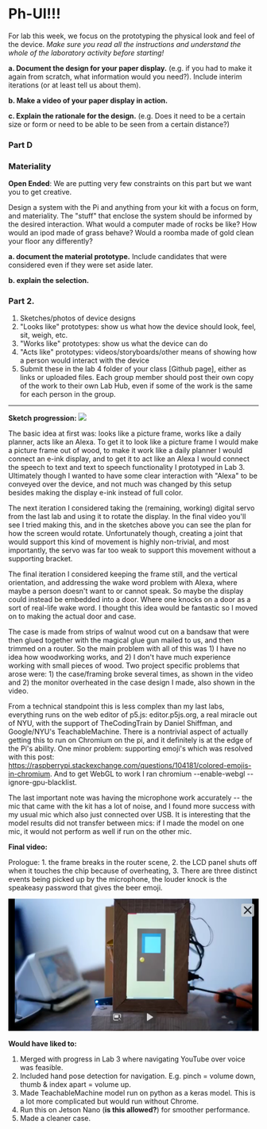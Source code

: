 # Ph-UI!!!

For lab this week, we focus on the prototyping the physical look and feel of the device. _Make sure you read all the instructions and understand the whole of the laboratory activity before starting!_

 
**a. Document the design for your paper display.** (e.g. if you had to make it again from scratch, what information would you need?). Include interim iterations (or at least tell us about them).

**b. Make a video of your paper display in action.**

**c. Explain the rationale for the design.** (e.g. Does it need to be a certain size or form or need to be able to be seen from a certain distance?)

### Part D
### Materiality

**Open Ended**: We are putting very few constraints on this part but we want you to get creative.

Design a system with the Pi and anything from your kit with a focus on form, and materiality. The "stuff" that enclose the system should be informed by the desired interaction. What would a computer made of rocks be like? How would an ipod made of grass behave? Would a roomba made of gold clean your floor any differently?

**a. document the material prototype.** Include candidates that were considered even if they were set aside later.

**b. explain the selection.**

### Part 2.

1. Sketches/photos of device designs
1. "Looks like" prototypes: show us what how the device should look, feel, sit, weigh, etc.
3. "Works like" prototypes: show us what the device can do
4. "Acts like" prototypes: videos/storyboards/other means of showing how a person would interact with the device
5. Submit these in the lab 4 folder of your class [Github page], either as links or uploaded files. Each group member should post their own copy of the work to their own Lab Hub, even if some of the work is the same for each person in the group.

---
**Sketch progression:**
![](https://github.com/vbartle/Interactive-Lab-Hub/blob/Spring2021/Lab%204/sketches.JPG)

The basic idea at first was: looks like a picture frame, works like a daily planner, acts like an Alexa. To get it to look like a picture frame I would make a picture frame out of wood, to make it work like a daily planner I would connect an e-ink display, and to get it to act like an Alexa I would connect the speech to text and text to speech functionality I prototyped in Lab 3. Ultimately though I wanted to have some clear interaction with "Alexa" to be conveyed over the device, and not much was changed by this setup besides making the display e-ink instead of full color. 

The next iteration I considered taking the (remaining, working) digital servo from the last lab and using it to rotate the display. In the final video you'll see I tried making this, and in the sketches above you can see the plan for how the screen would rotate. Unfortunately though, creating a joint that would support this kind of movement is highly non-trivial, and most importantly, the servo was far too weak to support this movement without a supporting bracket. 

The final iteration I considered keeping the frame still, and the vertical orientation, and addressing the wake word problem with Alexa, where maybe a person doesn't want to or cannot speak. So maybe the display could instead be embedded into a door. Where one knocks on a door as a sort of real-life wake word. I thought this idea would be fantastic so I moved on to making the actual door and case. 

The case is made from strips of walnut wood cut on a bandsaw that were then glued together with the magical glue gun mailed to us, and then trimmed on a router. So the main problem with all of this was 1) I have no idea how woodworking works, and 2) I don't have much experience working with small pieces of wood. Two project specific problems that arose were: 1) the case/framing broke several times, as shown in the video and 2) the monitor overheated in the case design I made, also shown in the video. 

From a technical standpoint this is less complex than my last labs, everything runs on the web editor of p5.js: editor.p5js.org, a real miracle out of NYU, with the support of TheCodingTrain by Daniel Shiffman, and Google/NYU's TeachableMachine. There is a nontrivial aspect of actually getting this to run on Chromium on the pi, and it definitely is at the edge of the Pi's ability. One minor problem: supporting emoji's which was resolved with this post: https://raspberrypi.stackexchange.com/questions/104181/colored-emojis-in-chromium. And to get WebGL to work I ran chromium --enable-webgl --ignore-gpu-blacklist. 

The last important note was having the microphone work accurately -- the mic that came with the kit has a lot of noise, and I found more success with my usual mic which also just connected over USB. It is interesting that the model results did not transfer between mics: if I made the model on one mic, it would not perform as well if run on the other mic. 

**Final video:**

Prologue: 1. the frame breaks in the router scene, 2. the LCD panel shuts off when it touches the chip because of overheating, 3. There are three distinct events being picked up by the microphone, the louder knock is the speakeasy password that gives the beer emoji.

[![](https://github.com/vbartle/Interactive-Lab-Hub/blob/Spring2021/Lab%204/pre.png)](https://drive.google.com/file/d/1MGOn1q9r1fo0QlbezuGJtMP_xpUEFjhd/view?usp=sharing)



**Would have liked to:**
1. Merged with progress in Lab 3 where navigating YouTube over voice was feasible. 
2. Included hand pose detection for navigation. E.g. pinch = volume down, thumb & index apart = volume up.
3. Made TeachableMachine model run on python as a keras model. This is a lot more complicated but would run without Chrome. 
4. Run this on Jetson Nano (**is this allowed?**) for smoother performance.
5. Made a cleaner case. 
